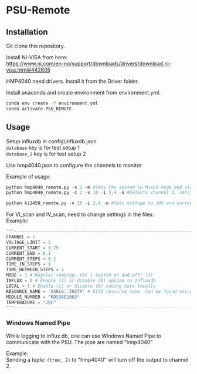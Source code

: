 # PSU-Remote

## Installation
Git clone this repository.

Install NI-VISA from here: <br>
https://www.ni.com/en-no/support/downloads/drivers/download.ni-visa.html#442805 <br>

HMP4040 need drivers. Install it from the Driver folder. <br>

Install anaconda and create environment from environment.yml. <br>
````bash
conda env create -f environment.yml
conda activate PSU_REMOTE
````

## Usage
Setup influxdb in config\influxdb.json <br>
````database```` key is for test setup 1 <br>
````database_2```` key is for test setup 2 <br>

Use hmp4040.json to configure the channels to monitor <br>

Example of usage: <br>
````python
python hmp4040_remote.py -s 1 -m #Sets the system to Mixed mode and start logging to influx db
python hmp4040_remote.py -c 2 -v 10 -i 3.4 -o #Selects channel 2, sets the voltage to 10V and current to 3.4A

python ki2450_remote.py -v 10 -i 3.4 -o #Sets voltage to 10V and current to 3.4A. Then turns the output on.
````
 
For VI_scan and IV_scan, need to change settings in the files. <br>
Example: <br>
````python
"""---------------------------------------------------------------------------------------------------------------------------------"""
CHANNEL = 1
VOLTAGE_LIMIT = 2
CURRENT_START = 3.75
CURRENT_END = 0.1
CURRENT_STEPS = 0.1
TIME_IN_STEPS = 1
TIME_BETWEEN_STEPS = 1
MODE = 1 # Regular ramping: (0) / Switch on and off: (1)
INFLUX = 0 # Enable (1) or disable (0) upload to influxdb
LOCAL = 1 # Enable (1) or disable (0) saving data locally
RESOURCE_NAME = 'ASRL6::INSTR' # VISA resource name. Can be found using pyvisa.ResourceManager
MODULE_NUMBER = "RD53AE1003"
TEMPERATURE = "20C"
"""---------------------------------------------------------------------------------------------------------------------------------"""
````

### Windows Named Pipe
While logging to influx db, one can use Windows Named Pipe to communicate with the PSU. The pipe are named "hmp4040" <br>

Example: <br>
Sending a tuple: ````(true, 2)```` to "hmp4040" will turn off the output to channel 2. 
